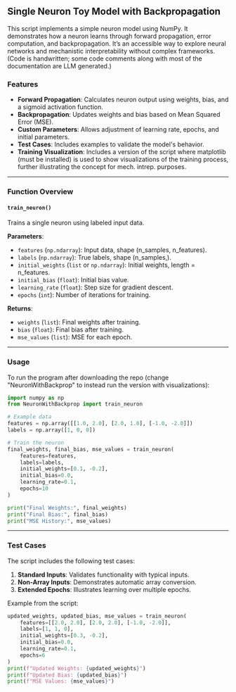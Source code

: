 ## **Single Neuron Toy Model with Backpropagation**

This script implements a simple neuron model using NumPy. It demonstrates how a neuron learns through forward propagation, error computation, and backpropagation. It’s an accessible way to explore neural networks and mechanistic interpretability without complex frameworks.
(Code is handwritten; some code comments along with most of the documentation are LLM generated.)

### **Features**
- **Forward Propagation**: Calculates neuron output using weights, bias, and a sigmoid activation function.
- **Backpropagation**: Updates weights and bias based on Mean Squared Error (MSE).
- **Custom Parameters**: Allows adjustment of learning rate, epochs, and initial parameters.
- **Test Cases**: Includes examples to validate the model's behavior.
- **Training Visualization**: Includes a version of the script where matplotlib (must be installed) is used to show visualizations of the training process, further illustrating the concept for mech. intrep. purposes.

---

### **Function Overview**

#### `train_neuron()`
Trains a single neuron using labeled input data.

**Parameters**:
- `features` (`np.ndarray`): Input data, shape (n_samples, n_features).
- `labels` (`np.ndarray`): True labels, shape (n_samples,).
- `initial_weights` (`list` or `np.ndarray`): Initial weights, length = n_features.
- `initial_bias` (`float`): Initial bias value.
- `learning_rate` (`float`): Step size for gradient descent.
- `epochs` (`int`): Number of iterations for training.

**Returns**:
- `weights` (`list`): Final weights after training.
- `bias` (`float`): Final bias after training.
- `mse_values` (`list`): MSE for each epoch.

---

### **Usage**

To run the program after downloading the repo (change "NeuronWithBackprop" to instead run the version with visualizations):
```python
import numpy as np
from NeuronWithBackprop import train_neuron

# Example data
features = np.array([[1.0, 2.0], [2.0, 1.0], [-1.0, -2.0]])
labels = np.array([1, 0, 0])

# Train the neuron
final_weights, final_bias, mse_values = train_neuron(
    features=features,
    labels=labels,
    initial_weights=[0.1, -0.2],
    initial_bias=0.0,
    learning_rate=0.1,
    epochs=10
)

print("Final Weights:", final_weights)
print("Final Bias:", final_bias)
print("MSE History:", mse_values)
```

---

### **Test Cases**
The script includes the following test cases:
1. **Standard Inputs**: Validates functionality with typical inputs.
2. **Non-Array Inputs**: Demonstrates automatic array conversion.
3. **Extended Epochs**: Illustrates learning over multiple epochs.

Example from the script:
```python
updated_weights, updated_bias, mse_values = train_neuron(
    features=[[2.0, 2.0], [2.0, 2.0], [-1.0, -2.0]],
    labels=[1, 1, 0],
    initial_weights=[0.3, -0.2],
    initial_bias=0.0,
    learning_rate=0.1,
    epochs=6
)
print(f"Updated Weights: {updated_weights}")
print(f"Updated Bias: {updated_bias}")
print(f"MSE Values: {mse_values}")
```
